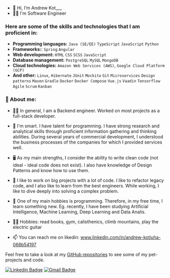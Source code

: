 - 👋 Hi, I’m Andrew Kot___
- 👨‍💻 I'm Software Engineer

### Here are some of the skills and technologies that I am proficient in:

- **Programming languages:** `Java (SE/EE)` `TypeScript` `JavaScript` `Python`
- **Frameworks:**: `Spring` `Angular`
- **Web development:** `HTML` `CSS` `SCSS` `JavaScript`
- **Database management:**  `PostgreSQL` `MySQL` `MongoDB`
- **Cloud technologies:** `Amazon Web Services (AWS)`, `Google Cloud Platform (GCP)`
- **And other:** `Linux`, `Hibernate` `JUnit` `Mockito` `Git` `Microservices` `Design patterns` `Maven` `Gradle` `Docker` `Docker Compose`  `Vue.js` `Vaadin` `Tensorflow` `Agile` `Scrum` `Kanban`

### 👀 About me:
- 👨‍💻  In general, I am a Backend engineer. Worked on most projects as a full-stack developer.

- 🧠 I'm smart. I have talent for programming. I have strong research and analytical skills through proficient information gathering and thinking abilities. During several years of commercial development, I understood the business processes of the companies for which I provided services well.

- 🖥️ As my main strengths, I consider the ability to write clean code (not ideal - ideal code does not exist). I also have knowledge of Design Patterns and know how to use them.

- 👷 I like to work on big projects with a lot of code. I like to refactor legacy code, and I also like to learn from the best engineers.
While working, I like to dive deeply into solving a complex problem.

- 👾 One of my main hobbies is programming. Therefore, in my free time, I learn something new. Eg. recently, I have been studying Artificial Intelligence, Machine Learning, Deep Learning and Data Analis.

- 🏋️‍♂️ Hobbies: read books, gym, calisthenics, climb mountains, play the electric guitar


- 📫 You can reach me on likedin: www.linkedin.com/in/andrew-kotiuha-068b54197


Feel free to take a look at my [GitHub repositories](https://github.com/Andrew05Kot?tab=repositories) to see some of my pet-projects and code.

<!---
Andrey5kot/Andrey5kot is a ✨ special ✨ repository because its `README.md` (this file) appears on your GitHub profile.
You can click the Preview link to take a look at your changes.
--->

[![Linkedin Badge](https://img.shields.io/badge/-andrew-blue?style=flat-square&logo=Linkedin&logoColor=white&link=https://www.linkedin.com/in/andrew-kotiuha-068b54197/)](https://www.linkedin.com/in/andrew-kotiuha-068b54197/)
[![Gmail Badge](https://img.shields.io/badge/-kotygaandrey05@gmail.com-c14438?style=flat-square&logo=Gmail&logoColor=white&link=mailto:kotygaandrey05@gmail.com)](mailto:kotygaandrey05@gmail.com)


